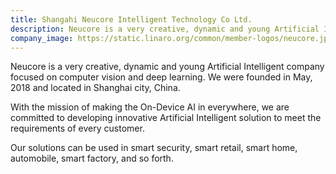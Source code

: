 ```yaml
---
title: Shangahi Neucore Intelligent Technology Co Ltd.
description: Neucore is a very creative, dynamic and young Artificial Intelligent company focused on computer vision and deep learning. We were founded in May, 2018 and located in Shanghai city, China.
company_image: https://static.linaro.org/common/member-logos/neucore.jpg
---
```

Neucore is a very creative, dynamic and young Artificial Intelligent company focused on computer vision and deep learning. We were founded in May, 2018 and located in Shanghai city, China.

With the mission of making the On-Device AI in everywhere, we are committed to developing innovative Artificial Intelligent solution to meet the requirements of every customer. 

Our solutions can be used in smart security, smart retail, smart home, automobile, smart factory, and so forth.

